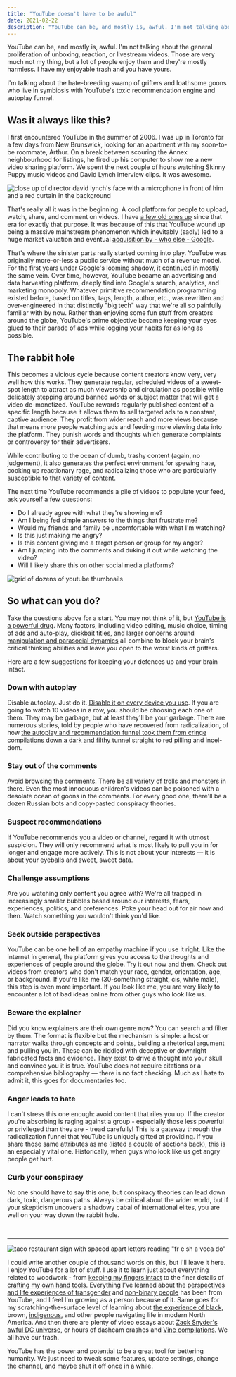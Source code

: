 ```yaml
---
title: "YouTube doesn't have to be awful"
date: 2021-02-22
description: "YouTube can be, and mostly is, awful. I'm not talking about the general proliferation of unboxing, reaction, or livestream videos. Those are very much not my thing, but a lot of people enjoy them and they're mostly harmless."
---
```


YouTube can be, and mostly is, awful. I'm not talking about the general proliferation of unboxing, reaction, or livestream videos. Those are very much not my thing, but a lot of people enjoy them and they're mostly harmless. I have my enjoyable trash and you have yours.

I'm talking about the hate-breeding swamp of grifters and loathsome goons who live in symbiosis with YouTube's toxic recommendation engine and autoplay funnel.

## Was it always like this?

I first encountered YouTube in the summer of 2006. I was up in Toronto for a few days from New Brunswick, looking for an apartment with my soon-to-be roommate, Arthur. On a break between scouring the Annex neighbourhood for listings, he fired up his computer to show me a new video sharing platform. We spent the next couple of hours watching Skinny Puppy music videos and David Lynch interview clips. It was awesome.

![close up of director david lynch's face with a microphone in front of him and a red curtain in the background](./david-lynch-iphone.png "David Lynch famously [dissing film watching on iPhones](https://www.youtube.com/watch?v=wKiIroiCvZ0) circa 2008 (not 2006, I know).")

That's really all it was in the beginning. A cool platform for people to upload, watch, share, and comment on videos. I have [a few old ones up](https://www.youtube.com/watch?v=jOYA5IQbntU) since that era for exactly that purpose. It was because of this that YouTube wound up being a massive mainstream phenomenon which inevitably (sadly) led to a huge market valuation and eventual [acquisition by - who else - Google](https://en.wikipedia.org/wiki/History_of_YouTube#:~:text=On%20October%209%2C%202006%2C%20it,was%20Google's%20second%2Dlargest%20acquisition).

That's where the sinister parts really started coming into play. YouTube was originally more-or-less a public service without much of a revenue model. For the first years under Google's looming shadow, it continued in mostly the same vein. Over time, however, YouTube became an advertising and data harvesting platform, deeply tied into Google's search, analytics, and marketing monopoly. Whatever primitive recommendation programming existed before, based on titles, tags, length, author, etc., was rewritten and over-engineered in that distinctly "big tech" way that we're all so painfully familiar with by now. Rather than enjoying some fun stuff from creators around the globe, YouTube's prime objective became keeping your eyes glued to their parade of ads while logging your habits for as long as possible.

## The rabbit hole

This becomes a vicious cycle because content creators know very, very well how this works. They generate regular, scheduled videos of a sweet-spot length to attract as much viewership and circulation as possible while delicately stepping around banned words or subject matter that will get a video de-monetized. YouTube rewards regularly published content of a specific length because it allows them to sell targeted ads to a constant, captive audience. They profit from wider reach and more views because that means more people watching ads and feeding more viewing data into the platform. They punish words and thoughts which generate complaints or controversy for their advertisers.

While contributing to the ocean of dumb, trashy content (again, no judgement), it also generates the perfect environment for spewing hate, cooking up reactionary rage, and radicalizing those who are particularly susceptible to that variety of content.

The next time YouTube recommends a pile of videos to populate your feed, ask yourself a few questions:

- Do I already agree with what they're showing me?
- Am I being fed simple answers to the things that frustrate me?
- Would my friends and family be uncomfortable with what I'm watching?
- Is this just making me angry?
- Is this content giving me a target person or group for my anger?
- Am I jumping into the comments and duking it out while watching the video?
- Will I likely share this on other social media platforms?

![grid of dozens of youtube thumbnails](./youtube-recs.png "Revealing my recommendations, packed with bread tube, news clips, and late night hosts feels very intrusive.")

## So what can you do?

Take the questions above for a start. You may not think of it, but [YouTube is a powerful drug](https://www.cnbc.com/2018/02/13/youtube-is-causing-stress-and-sexualization-in-young-children.html). Many factors, including video editing, music choice, timing of ads and auto-play, clickbait titles, and larger concerns around [manipulation and parasocial dynamics](https://www.theverge.com/2018/9/17/17832948/youtube-youtubers-influencer-creator-fans-subscribers-friends-celebrities) all combine to block your brain's critical thinking abilities and leave you open to the worst kinds of grifters.

Here are a few suggestions for keeping your defences up and your brain intact.

### Down with autoplay

Disable autoplay. Just do it. [Disable it on every device you use](https://support.google.com/youtube/answer/6327615?hl=en&co=GENIE.Platform%3DAndroid). If you are going to watch 10 videos in a row, you should be choosing each one of them. They may be garbage, but at least they'll be your garbage. There are numerous stories, told by people who have recovered from radicalization, of how [the autoplay and recommendation funnel took them from cringe compilations down a dark and filthy tunnel](https://www.youtube.com/watch?v=bWLvW3xEIQw) straight to red pilling and incel-dom.

### Stay out of the comments

Avoid browsing the comments. There be all variety of trolls and monsters in there. Even the most innocuous children's videos can be poisoned with a desolate ocean of goons in the comments. For every good one, there'll be a dozen Russian bots and copy-pasted conspiracy theories.

### Suspect recommendations

If YouTube recommends you a video or channel, regard it with utmost suspicion. They will only recommend what is most likely to pull you in for longer and engage more actively. This is not about your interests — it is about your eyeballs and sweet, sweet data.

### Challenge assumptions

Are you watching only content you agree with? We're all trapped in increasingly smaller bubbles based around our interests, fears, experiences, politics, and preferences. Poke your head out for air now and then. Watch something you wouldn't think you'd like.

### Seek outside perspectives

YouTube can be one hell of an empathy machine if you use it right. Like the internet in general, the platform gives you access to the thoughts and experiences of people around the globe. Try it out now and then. Check out videos from creators who don't match your race, gender, orientation, age, or background. If you're like me (30-something straight, cis, white male), this step is even more important. If you look like me, you are very likely to encounter a lot of bad ideas online from other guys who look like us.

### Beware the explainer

Did you know explainers are their own genre now? You can search and filter by them. The format is flexible but the mechanism is simple: a host or narrator walks through concepts and points, building a rhetorical argument and pulling you in. These can be riddled with deceptive or downright fabricated facts and evidence. They exist to drive a thought into your skull and convince you it is true. YouTube does not require citations or a comprehensive bibliography — there is no fact checking. Much as I hate to admit it, this goes for documentaries too.

### Anger leads to hate

I can't stress this one enough: avoid content that riles you up. If the creator you're absorbing is raging against a group - especially those less powerful or privileged than they are - tread carefully! This is a gateway through the radicalization funnel that YouTube is uniquely gifted at providing. If you share those same attributes as me (listed a couple of sections back), this is an especially vital one. Historically, when guys who look like us get angry people get hurt.

### Curb your conspiracy

No one should have to say this one, but conspiracy theories can lead down dark, toxic, dangerous paths. Always be critical about the wider world, but if your skepticism uncovers a shadowy cabal of international elites, you are well on your way down the rabbit hole.

&nbsp;

---

![taco restaurant sign with spaced apart letters reading "fr e sh a voca do"](./fresh-avacado.png "You have your makeup tutorials and I have my [FREE SHAVACADOO!](https://youtu.be/8rDNZ5Ebwsc?t=72)")

I could write another couple of thousand words on this, but I'll leave it here. I enjoy YouTube for a lot of stuff. I use it to learn just about everything related to woodwork - from [keeping my fingers intact](https://www.youtube.com/watch?v=qSbS5zhH7cE) to the finer details of [crafting my own hand tools](https://www.youtube.com/watch?v=JcaV5jWpR1k). Everything I've learned about the [perspectives and life experiences of transgender](https://www.youtube.com/watch?v=EdvM_pRfuFM) and [non-binary people](https://www.youtube.com/watch?v=N35D1jko6wA) has been from YouTube, and I feel I'm growing as a person because of it. Same goes for my scratching-the-surface level of learning about [the experience of black](https://www.youtube.com/watch?v=3dJ7_7VpR6k), brown, [indigenous](https://www.youtube.com/watch?v=A6MT6Qg9J7c), and other people navigating life in modern North America. And then there are plenty of video essays about [Zack Snyder's awful DC universe](https://www.youtube.com/watch?v=hdxk7dB9yeU), or hours of dashcam crashes and [Vine compilations](https://www.youtube.com/watch?v=8rDNZ5Ebwsc). We all have our trash.

YouTube has the power and potential to be a great tool for bettering humanity. We just need to tweak some features, update settings, change the channel, and maybe shut it off once in a while.
